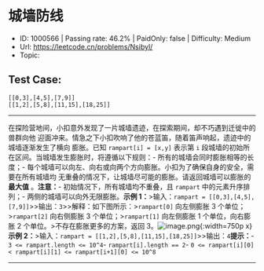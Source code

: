 # 城墙防线                                                           

* ID: 1000566 | Passing rate: 46.2% | PaidOnly: false  | Difficulty: Medium 
* Url: https://leetcode.cn/problems/Nsibyl/ 
* Topic:  

## Test Case: 
```
[[0,3],[4,5],[7,9]]
[[1,2],[5,8],[11,15],[18,25]]
```



---
在探险营地间，小扣意外发现了一片城墙遗迹，在探索期间，却不巧遇到迁徙中的兽群向他
迎面冲来。情急之下小扣吹响了他的苍蓝笛，随着笛声响起，遗迹中的城墙逐渐发生了横向
膨胀。已知 `rampart[i] = [x,y]` 表示第 `i`
段城墙的初始所在区间。当城墙发生膨胀时，将遵循以下规则：-
所有的城墙会同时膨胀相等的长度；-
每个城墙可以向左、向右或向两个方向膨胀。小扣为了确保自身的安全，需要在所有城墙均
无重叠的情况下，让城墙尽可能的膨胀。请返回城墙可以膨胀的 **最大值**
。**注意：**- 初始情况下，所有城墙均不重叠，且 `rampart` 中的元素升序排列；-
两侧的城墙可以向外无限膨胀。**示例 1：**>输入：`rampart =
[[0,3],[4,5],[7,9]]`>>输出：`3`>>解释：如下图所示：>`rampart[0]` 向左侧膨胀 3
个单位；>`rampart[2]` 向右侧膨胀 3 个单位；>`rampart[1]` 向左侧膨胀 1
个单位，向右膨胀 2 个单位。>不存在膨胀更多的方案，返回
3。![image.png](https://pic.leetcode.cn/1681717918-tWywrp-image.png){:width=750p
x}**示例 2：**>输入：`rampart =
[[1,2],[5,8],[11,15],[18,25]]`>>输出：`4`**提示：**- `3 <= rampart.length <=
10^4`- `rampart[i].length == 2`- `0 <= rampart[i][0] < rampart[i][1] <=
rampart[i+1][0] <= 10^8`

---